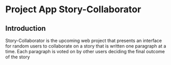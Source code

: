 # Project App Story-Collaborator
## Introduction
Story-Collaborator is the upcoming web project that presents an interface for random users to collaborate on a story that is written one paragraph at a time. Each paragraph is voted on by other users deciding the final outcome of the story
